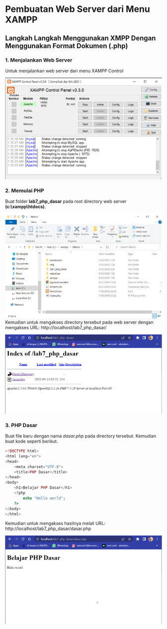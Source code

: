 # Pembuatan Web Server dari Menu XAMPP
## Langkah Langkah Menggunakan XMPP Dengan Menggunakan Format Dokumen (.php)

### 1. Menjalankan Web Server 

Untuk menjalankan web server dari menu XAMPP Control

![xmpp](asset/img/xmppServer.png)

### 2. Memulai PHP 
Buat folder **lab7_php_dasar** pada root directory web server **(c:\xampp\htdocs)**.

![htdocs](asset/img/htdocs.png)
Kemudian untuk mengakses directory tersebut pada web server dengan mengakses URL: http://localhost/lab7_php_dasar/

![localhost](asset/img/localhost.png)

### 3. PHP Dasar
Buat file baru dengan nama *dasar.php* pada directory tersebut. Kemudian buat kode seperti berikut. 

```php
<!DOCTYPE html>
<html lang="en">
<head>
    <meta charset="UTF-8">
    <title>PHP Dasar</title>
</head>
<body>
    <h1>Belajar PHP Dasar</h1>
    <?php
        echo "Hello world";
    ?>
</body>
</html>
```
Kemudian untuk mengakses hasilnya melali URL: http://localhost/lab7_php_dasar/dasar.php

![dasarPHP](asset/img/dasarPHP.png)
